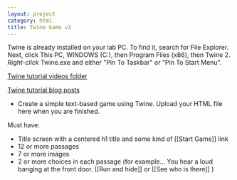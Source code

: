 ```yaml
---
layout: project
category: html
title: Twine Game v1
---
```


Twine is already installed on your lab PC. To find it, search for File Explorer. Next, click This PC, WINDOWS (C:), then Program Files (x86), then Twine 2. *Right-click* Twine.exe and either "Pin To Taskbar" or "Pin To Start Menu".

[Twine tutorial videos folder](https://drive.google.com/drive/folders/1QrhhzTDg2XA1azNjfLYtH_nnSsQC91os?usp=sharing)

[Twine tutorial blog posts](http://www.ohiofi.com/blog/twine)

  - Create a simple text-based game using Twine. Upload your HTML file here when you are finished.

Must have:
  - Title screen with a centered h1 title and some kind of [[Start Game]] link
  - 12 or more passages
  - 7 or more images
  - 2 or more choices in each passage (for example... You hear a loud banging at the front door. [[Run and hide]] or [[See who is there]] )
